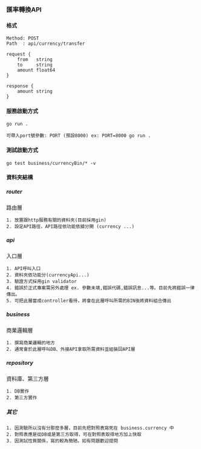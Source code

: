 ### 匯率轉換API

#### 格式
```
Method: POST
Path  : api/currency/transfer

request {
    from   string
    to     string
    amount float64
}

response {
    amount string
}
```

#### 服務啟動方式
```
go run .

可帶入port號參數: PORT (預設8000) ex: PORT=8000 go run .
```

#### 測試啟動方式
```
go test business/currencyBin/* -v
```

#### 資料夾結構

##### router
路由層
```
1. 放置跟http服務有關的資料夾(目前採用gin)
2. 設定API路徑，API路徑依功能依據分開 (currency ...)
```

##### api
入口層
```
1. API呼叫入口
2. 資料夾依功能分(currencyApi...)
3. 驗證方式採用gin validator
4. 錯誤於正式專案需另外處理 ex. 參數未填,錯誤代碼,錯誤訊息...等。目前先將錯誤一律傳出。
5. 可把此層當成controller看待，將會在此層呼叫所需的BIN後將資料組合傳出
```

##### business
商業邏輯層
```
1. 撰寫商業邏輯的地方
2. 通常會於此層呼叫DB、外接API拿取所需資料並組裝回API層
```

##### repository
資料庫、第三方層
```
1. DB實作
2. 第三方實作
```

##### 其它
```
1. 因測驗所以沒有分那麼多層，目前先把對照表寫死在 business.currency 中
2. 對照表應是從DB或是第三方取得，可在對照表取得地方加上快取
3. 因測試性質關係，寫的較為簡陋。如有問題歡迎提問
```

